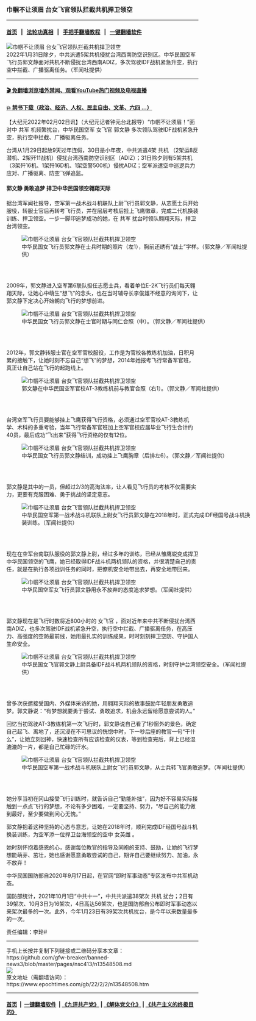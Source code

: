 ### 巾帼不让须眉 台女飞官领队拦截共机捍卫领空
------------------------

#### [首页](https://github.com/gfw-breaker/banned-news3/blob/master/README.md) &nbsp;&nbsp;|&nbsp;&nbsp; [法轮功真相](https://github.com/begood0513/basic/blob/master/README.md)  &nbsp;&nbsp;|&nbsp;&nbsp; [手把手翻墙教程](https://github.com/gfw-breaker/guides/wiki)  &nbsp;&nbsp;|&nbsp;&nbsp; [一键翻墙软件](https://github.com/gfw-breaker/nogfw/blob/master/README.md)  



<div><img alt="巾帼不让须眉 台女飞官领队拦截共机捍卫领空" class="attachment-djy_600_400 size-djy_600_400 wp-post-image" src="https://i.epochtimes.com/assets/uploads/2022/02/id13548822-2202020521582378-600x400.jpg"/>
<div class="caption">
 2022年1月31日除夕，中共派遣5架共机侵扰台湾西南防空识别区。中华民国空军飞行员郭文静面对共机不断侵扰台湾西南ADIZ，多次驾驶IDF战机紧急升空，执行空中拦截、广播驱离任务。（军闻社提供）
</div></div><hr/>

#### [ 🎬  免翻墙浏览墙外禁闻、观看YouTube热门视频及电视直播](https://github.com/gfw-breaker/HelloWorld)

#### [ 💥  禁书下载（政治、经济、人权、民主自由、文革、六四 ...）](https://github.com/gfw-breaker/books/blob/master/README.md)

<div><p>
 【大纪元2022年02月02日讯】（大纪元记者钟元台北报导）“巾帼不让须眉！”面对中
 <ok href="https://www.epochtimes.com/gb/tag/%E5%85%B1%E5%86%9B.html">
  共军
 </ok>
 机频繁扰台，中华民国空军
 <ok href="https://www.epochtimes.com/gb/tag/%E5%A5%B3%E9%A3%9E%E5%AE%98.html">
  女飞官
 </ok>
 <ok href="https://www.epochtimes.com/gb/tag/%E9%83%AD%E6%96%87%E9%9D%99.html">
  郭文静
 </ok>
 多次领队驾驶IDF战机紧急升空，执行空中拦截、广播驱离任务。
</p>
<p>
 台湾从1月29日起放9天过年连假，30日是小年夜，中共派遣4架
 <ok href="https://www.epochtimes.com/gb/tag/%E5%85%B1%E6%9C%BA.html">
  共机
 </ok>
 （2架运8反潜机、2架歼11战机）侵扰台湾西南防空识别区（ADIZ）；31日除夕则有5架共机（3架歼16机、1架歼16D机、1架空警500机）侵扰ADIZ；空军派遣空中巡逻兵力应对、广播驱离、防空飞弹追监。
</p>
<h4>
 <ok href="https://www.epochtimes.com/gb/tag/%E9%83%AD%E6%96%87%E9%9D%99.html">
  郭文静
 </ok>
 勇敢追梦 捍卫中华民国领空翱翔天际
</h4>
<p>
 据台湾军闻社报导，空军第一战术战斗机联队上尉飞行员郭文静，从志愿士兵开始服役，转服士官后再转考飞行员，并在层层考核后挂上飞鹰徽章，完成二代机换装训练、捍卫领空。一步一脚印追梦成功的她，在
 <ok href="https://www.epochtimes.com/gb/tag/%E5%85%B1%E5%86%9B.html">
  共军
 </ok>
 扰台时领队翱翔天际，捍卫台湾领空。
</p>
<figure aria-describedby="caption-attachment-13548823" class="wp-caption aligncenter" id="attachment_13548823" style="width: 600px">
 <ok href="https://i.epochtimes.com/assets/uploads/2022/02/id13548823-2202020522572378.jpg" target="_blank">
  <img alt="巾帼不让须眉 台女飞官领队拦截共机捍卫领空" class="size-large wp-image-13548823" src="https://i.epochtimes.com/assets/uploads/2022/02/id13548823-2202020522572378-600x400.jpg" title="巾帼不让须眉 台女飞官领队拦截共机捍卫领空"/>
 </ok>
 <br/><figcaption class="wp-caption-text" id="caption-attachment-13548823">
  中华民国女飞行员郭文静在士兵时期的照片（左1），胸前还绣有“战士”字样。（郭文静／军闻社提供）
 </figcaption><br/>
</figure><br/>
<p>
 2009年，郭文静进入空军第6联队担任志愿士兵，看着单位E-2K飞行员们每天翱翔天际，让她心中萌生“想飞”的念头，也在当时辅导长李俊雄不经意的询问下，让郭文静下定决心开始朝向飞行的梦想前进。
</p>
<figure aria-describedby="caption-attachment-13548824" class="wp-caption aligncenter" id="attachment_13548824" style="width: 600px">
 <ok href="https://i.epochtimes.com/assets/uploads/2022/02/id13548824-2202020524102378.jpg" target="_blank">
  <img alt="巾帼不让须眉 台女飞官领队拦截共机捍卫领空" class="size-large wp-image-13548824" src="https://i.epochtimes.com/assets/uploads/2022/02/id13548824-2202020524102378-600x450.jpg" title="巾帼不让须眉 台女飞官领队拦截共机捍卫领空"/>
 </ok>
 <br/><figcaption class="wp-caption-text" id="caption-attachment-13548824">
  中华民国女飞行员郭文静在士官时期与同仁合照（中）。（郭文静／军闻社提供）
 </figcaption><br/>
</figure><br/>
<p>
 2012年，郭文静转服士官在空军官校服役，工作是为官校各教练机加油，日积月累的接触下，让她时刻不忘自己“想飞”的梦想，2014年她报考飞行常备军官班，真正让自己站在飞行的起跑线上。
</p>
<figure aria-describedby="caption-attachment-13548826" class="wp-caption aligncenter" id="attachment_13548826" style="width: 600px">
 <ok href="https://i.epochtimes.com/assets/uploads/2022/02/id13548826-2202020524492378.jpg" target="_blank">
  <img alt="巾帼不让须眉 台女飞官领队拦截共机捍卫领空" class="size-large wp-image-13548826" src="https://i.epochtimes.com/assets/uploads/2022/02/id13548826-2202020524492378-600x338.jpg" title="巾帼不让须眉 台女飞官领队拦截共机捍卫领空"/>
 </ok>
 <br/><figcaption class="wp-caption-text" id="caption-attachment-13548826">
  郭文静在中华民国空军官校AT-3教练机前与教官合照（右1）。（郭文静／军闻社提供）
 </figcaption><br/>
</figure><br/>
<p>
 台湾空军飞行员要能够挂上飞鹰获得飞行资格，必须通过空军官校AT-3教练机学、术科的多重考验，当年飞行常备军官班加上空军官校应届毕业飞行生合计约40员，最后成功“飞出来”获得飞行资格的仅有12位。
</p>
<figure aria-describedby="caption-attachment-13548828" class="wp-caption aligncenter" id="attachment_13548828" style="width: 600px">
 <ok href="https://i.epochtimes.com/assets/uploads/2022/02/id13548828-2202020525282378.jpg" target="_blank">
  <img alt="巾帼不让须眉 台女飞官领队拦截共机捍卫领空" class="size-large wp-image-13548828" src="https://i.epochtimes.com/assets/uploads/2022/02/id13548828-2202020525282378-600x400.jpg" title="巾帼不让须眉 台女飞官领队拦截共机捍卫领空"/>
 </ok>
 <br/><figcaption class="wp-caption-text" id="caption-attachment-13548828">
  中华民国女飞行员郭文静结训，成功挂上飞鹰胸章（后排左6）。（郭文静／军闻社提供）
 </figcaption><br/>
</figure><br/>
<p>
 郭文静是其中的一员，但超过2/3的高淘汰率，让人看见飞行员的考核不仅需要实力，更要有克服困难、勇于挑战的坚定意志。
</p>
<figure aria-describedby="caption-attachment-13548829" class="wp-caption aligncenter" id="attachment_13548829" style="width: 600px">
 <ok href="https://i.epochtimes.com/assets/uploads/2022/02/id13548829-2202020526172378.jpg" target="_blank">
  <img alt="巾帼不让须眉 台女飞官领队拦截共机捍卫领空" class="size-large wp-image-13548829" src="https://i.epochtimes.com/assets/uploads/2022/02/id13548829-2202020526172378-600x399.jpg" title="巾帼不让须眉 台女飞官领队拦截共机捍卫领空"/>
 </ok>
 <br/><figcaption class="wp-caption-text" id="caption-attachment-13548829">
  中华民国空军第一战术战斗机联队上尉女飞行员郭文静在2018年时，正式完成IDF经国号战斗机换装训练。（军闻社提供）
 </figcaption><br/>
</figure><br/>
<p>
 现在在空军台南联队服役的郭文静上尉，经过多年的训练，已经从雏鹰蜕变成捍卫中华民国领空的飞鹰，她已经取得IDF战斗机两机领队的资格，并很清楚自己的责任，就是在执行各项战训任务的同时，把僚机安全地带出去，再安全地带回来。
</p>
<figure aria-describedby="caption-attachment-13548830" class="wp-caption aligncenter" id="attachment_13548830" style="width: 600px">
 <ok href="https://i.epochtimes.com/assets/uploads/2022/02/id13548830-2202020528272378.jpg" target="_blank">
  <img alt="巾帼不让须眉 台女飞官领队拦截共机捍卫领空" class="size-large wp-image-13548830" src="https://i.epochtimes.com/assets/uploads/2022/02/id13548830-2202020528272378-600x400.jpg" title="巾帼不让须眉 台女飞官领队拦截共机捍卫领空"/>
 </ok>
 <br/><figcaption class="wp-caption-text" id="caption-attachment-13548830">
  中华民国空军女飞行员郭文静用永不放弃的态度追求梦想。（军闻社提供）
 </figcaption><br/>
</figure><br/>
<p>
 郭文静现在是飞行时数将近800小时的
 <ok href="https://www.epochtimes.com/gb/tag/%E5%A5%B3%E9%A3%9E%E5%AE%98.html">
  女飞官
 </ok>
 ，面对近年来中共不断侵扰台湾西南ADIZ，也多次驾驶IDF战机紧急升空，执行空中拦截、广播驱离任务，在高压力、高强度的空防最前线，她用最扎实的训练成果，时时刻刻捍卫空防、守护国人生命安全。
</p>
<figure aria-describedby="caption-attachment-13548832" class="wp-caption aligncenter" id="attachment_13548832" style="width: 600px">
 <ok href="https://i.epochtimes.com/assets/uploads/2022/02/id13548832-2202020520542378.jpg" target="_blank">
  <img alt="巾帼不让须眉 台女飞官领队拦截共机捍卫领空" class="size-large wp-image-13548832" src="https://i.epochtimes.com/assets/uploads/2022/02/id13548832-2202020520542378-600x400.jpg" title="巾帼不让须眉 台女飞官领队拦截共机捍卫领空"/>
 </ok>
 <br/><figcaption class="wp-caption-text" id="caption-attachment-13548832">
  中华民国女飞官郭文静上尉具备IDF战斗机两机领队的资格，时刻守护台湾领空安全。（军闻社提供）
 </figcaption><br/>
</figure><br/>
<p>
 曾多次获邀接受国内、外媒体采访的她，用翱翔天际的故事鼓励年轻朋友勇敢追梦。郭文静说：“有梦想就要勇于尝试、勇敢追求，机会永远留给愿意尝试的人。”
</p>
<p>
 回忆当初驾驶AT-3教练机第一次飞行时，郭文静说自己看了1秒窗外的景色，确定自己起飞、离地了，还沉浸在不可思议的恍惚中时，下一秒后座的教官一句“干什么”，让她立刻回神，快速检查所有应该检查的仪表，等到检查完后，背上已经湿漉漉的一片，都是自己忙碌的汗水。
</p>
<figure aria-describedby="caption-attachment-13548834" class="wp-caption aligncenter" id="attachment_13548834" style="width: 600px">
 <ok href="https://i.epochtimes.com/assets/uploads/2022/02/id13548834-2202020527052378.jpg" target="_blank">
  <img alt="巾帼不让须眉 台女飞官领队拦截共机捍卫领空" class="size-large wp-image-13548834" src="https://i.epochtimes.com/assets/uploads/2022/02/id13548834-2202020527052378-600x400.jpg" title="巾帼不让须眉 台女飞官领队拦截共机捍卫领空"/>
 </ok>
 <br/><figcaption class="wp-caption-text" id="caption-attachment-13548834">
  中华民国空军第一战术战斗机联队上尉女飞行员郭文静，从士兵转飞官勇敢追梦。（军闻社提供）
 </figcaption><br/>
</figure><br/>
<p>
 她分享当初在冈山接受飞行训练时，就告诉自己“勤能补拙”，因为好不容易实际接触到一点点飞行的梦想，不论有多少困难，一定要坚持、努力，“尽自己的能力做到最好，至少要做到问心无愧。”
</p>
<p>
 郭文静抱着这种坚持的心态与意志，让她在2018年时，顺利完成IDF经国号战斗机换装训练，为空军添一位捍卫台海领空的空中
 <ok href="https://www.epochtimes.com/gb/tag/%E5%A5%B3%E8%8B%B1%E9%9B%8C.html">
  女英雌
 </ok>
 。
</p>
<p>
 她时刻怀抱着感恩的心，感谢每位教官的指导及同袍的支持、鼓励，让她的飞行梦想能萌芽、茁壮，她也感谢愿意勇敢尝试的自己，期许自己要继续努力、加油，永不放弃！
</p>
<p>
 中华民国国防部自2020年9月17日起，在官网“即时军事动态”专区发布中共军机动态。
</p>
<p>
 国防部统计，2021年10月1日“中共十一”，中共共派遣38架次
 <ok href="https://www.epochtimes.com/gb/tag/%E5%85%B1%E6%9C%BA.html">
  共机
 </ok>
 扰台；2日有39架次、10月3日为16架次，4日高达56架次，也是国防部自公布即时军事动态以来架次最多的一次。此外，今年1月23日有39架次共机扰台，是今年以来数量最多的一次。
</p>
<p>
 责任编辑：李玲#
</p>
</div>
<hr/>
手机上长按并复制下列链接或二维码分享本文章：<br/>
https://github.com/gfw-breaker/banned-news3/blob/master/pages/nsc413/n13548508.md <br/>
<a href='https://github.com/gfw-breaker/banned-news3/blob/master/pages/nsc413/n13548508.md'><img src='https://github.com/gfw-breaker/banned-news3/blob/master/pages/nsc413/n13548508.md.png'/></a> <br/>
原文地址（需翻墙访问）：https://www.epochtimes.com/gb/22/2/2/n13548508.htm


------------------------
#### [首页](https://github.com/gfw-breaker/banned-news3/blob/master/README.md) &nbsp;|&nbsp; [一键翻墙软件](https://github.com/gfw-breaker/nogfw/blob/master/README.md) &nbsp;| [《九评共产党》](https://github.com/gfw-breaker/9ping.md/blob/master/README.md#九评之一评共产党是什么) | [《解体党文化》](https://github.com/gfw-breaker/jtdwh.md/blob/master/README.md) | [《共产主义的终极目的》](https://github.com/gfw-breaker/gczydzjmd.md/blob/master/README.md)


<img src='http://gfw-breaker.win/banned-news3/pages/nsc413/n13548508.md' width='0px' height='0px'/>